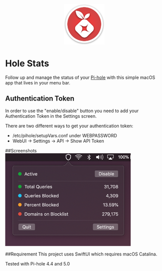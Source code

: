 <p align="center">
  <img width="130" src="./images/icon.png"">
</p>


# Hole Stats

Follow up and manage the status of your [Pi-hole](https://github.com/pi-hole/pi-hole) with this simple macOS app that lives in your menu bar.

## Authentication Token
In order to use the "enable/disable" button you need to add your Authentication Token in the Settings screen.

There are two different ways to get your authentication token:

- /etc/pihole/setupVars.conf under WEBPASSWORD
- WebUI -> Settings -> API -> Show API Token


##Screenshots
  <img src="./images/screenshot.png" width="400"> 


##Requirement
This project uses SwiftUI which requires macOS Catalina.

Tested with Pi-hole 4.4 and 5.0

